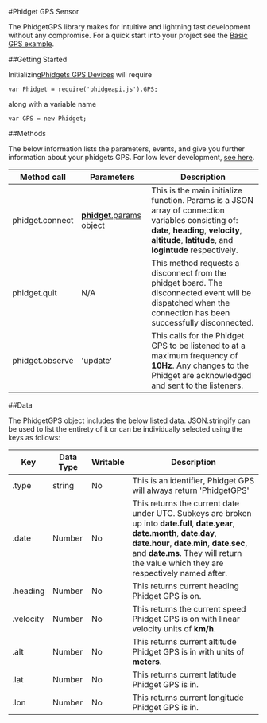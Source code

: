 #Phidget GPS Sensor

The PhidgetGPS library makes for intuitive and lightning fast development without any compromise. For a quick start into your project see the [Basic GPS example](https://github.com/RIAEvangelist/node-phidget-API/blob/master/examples/GPS.js).  


##Getting Started

Initializing[Phidgets GPS Devices](http://www.phidgets.com/products.php?product_id=1040) will require 

    var Phidget = require('phidgeapi.js').GPS;

along with a variable name

    var GPS = new Phidget;

##Methods

The below information lists the parameters, events, and give you further information about your phidgets GPS. For low lever development, [see here](https://github.com/RIAEvangelist/node-phidget-API/blob/master/docs/Phidget.md#connecting--phidgetparams).

|Method call|Parameters|Description|
|---|---|---|
|phidget.connect|[__phidget__.params object](https://github.com/RIAEvangelist/node-phidget-API/blob/master/docs/Phidget.md#connecting--phidgetparams)|This is the main initialize function.  Params is a JSON array of connection variables consisting of: __date__, __heading__, __velocity__, __altitude__, __latitude__, and __logintude__ respectively. |
|phidget.quit|N/A |This method requests a disconnect from the phidget board.  The disconnected event will be dispatched when the connection has been successfully disconnected. |
|phidget.observe|'update'|This calls for the Phidget GPS to be listened to at a maximum frequency of __10Hz__. Any changes to the Phidget are acknowledged and sent to the listeners. |

##Data

The PhidgetGPS object includes the below listed data. JSON.stringify can be used to list the entirety of it or can be individually selected using the keys as follows:


|Key|Data Type|Writable|Description|
|---|---|---|---|
|.type|string|No|This is an identifier, Phidget GPS will always return 'PhidgetGPS'|
|.date|Number|No|This returns the current date under UTC. Subkeys are broken up into __date.full__, __date.year__, __date.month__, __date.day__, __date.hour__, __date.min__, __date.sec__, and __date.ms__. They will return the value which they are respectively named after.|
|.heading|Number|No|This returns current heading Phidget GPS is on.|
|.velocity|Number|No|This returns the current speed Phidget GPS is on with linear velocity units of __km/h__. |
|.alt|Number|No|This returns current altitude Phidget GPS is in with units of __meters__.|
|.lat|Number|No|This returns current latitude Phidget GPS is in.|
|.lon|Number|No|This returns current longitude Phidget GPS is in.|